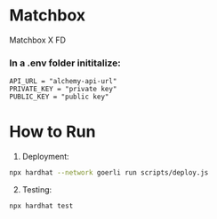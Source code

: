 # Matchbox
Matchbox X FD 

### In a .env folder inititalize: 

```
API_URL = "alchemy-api-url"
PRIVATE_KEY = "private key"
PUBLIC_KEY = "public key"
```

# How to Run 

1. Deployment: 
``` sh
npx hardhat --network goerli run scripts/deploy.js
```

2. Testing: 

```sh
npx hardhat test
```